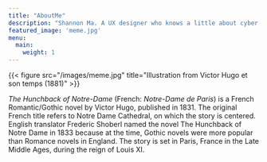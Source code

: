 ```yaml
---
title: "AboutMe"
description: "Shannon Ma. A UX designer who knows a little about cyber security."
featured_image: 'meme.jpg'
menu:
  main:
    weight: 1
---
```

{{< figure src="/images/meme.jpg" title="Illustration from Victor Hugo et son temps (1881)" >}}

_The Hunchback of Notre-Dame_ (French: _Notre-Dame de Paris_) is a French Romantic/Gothic novel by Victor Hugo, published in 1831. The original French title refers to Notre Dame Cathedral, on which the story is centered. English translator Frederic Shoberl named the novel The Hunchback of Notre Dame in 1833 because at the time, Gothic novels were more popular than Romance novels in England. The story is set in Paris, France in the Late Middle Ages, during the reign of Louis XI.
